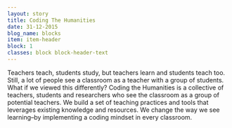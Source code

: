 ```yaml
---
layout: story
title: Coding The Humanities
date: 31-12-2015
blog_name: blocks
item: item-header
block: 1
classes: block block-header-text
---
```

Teachers teach, students study, but teachers learn and students teach too. Still, a lot of people see a classroom as a teacher with a group of students. What if we viewed this differently? Coding the Humanities is a collective of teachers, students and researchers who see the classroom as a group of potential teachers. We build a set of teaching practices and tools that leverages existing knowledge and resources. We change the way we see learning–by implementing a coding mindset in every classroom. 